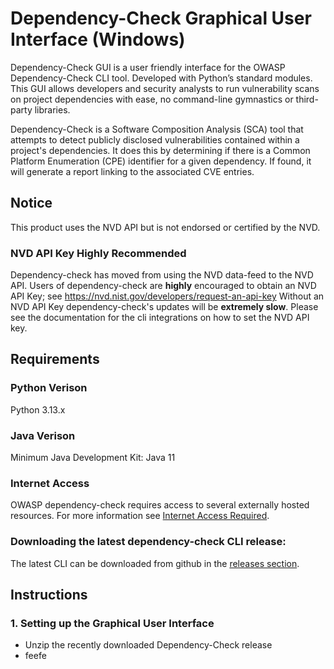 # Dependency-Check Graphical User Interface (Windows)
Dependency-Check GUI is a user friendly interface for the OWASP Dependency-Check CLI tool. Developed with Python’s standard modules. This GUI allows developers and security analysts to run vulnerability scans on project dependencies with ease, no command-line gymnastics or third-party libraries.

Dependency-Check is a Software Composition Analysis (SCA) tool that attempts to detect publicly disclosed vulnerabilities contained within a project's dependencies. It does this by determining if there is a Common Platform Enumeration (CPE) identifier for a given dependency. If found, it will generate a report linking to the associated CVE entries.

## Notice
This product uses the NVD API but is not endorsed or certified by the NVD.

### NVD API Key Highly Recommended

Dependency-check has moved from using the NVD data-feed to the NVD API.
Users of dependency-check are **highly** encouraged to obtain an NVD API Key; see https://nvd.nist.gov/developers/request-an-api-key
Without an NVD API Key dependency-check's updates will be **extremely slow**.
Please see the documentation for the cli integrations on
how to set the NVD API key.

## Requirements

### Python Verison
Python 3.13.x

### Java Verison
Minimum Java Development Kit: Java 11

### Internet Access
OWASP dependency-check requires access to several externally hosted resources.
For more information see [Internet Access Required](https://dependency-check.github.io/DependencyCheck/data/index.html).

### Downloading the latest dependency-check CLI release:
The latest CLI can be downloaded from github in the [releases section](https://github.com/dependency-check/DependencyCheck/releases).

## Instructions

### 1. Setting up the Graphical User Interface
  * Unzip the recently downloaded Dependency-Check release 
  * feefe



